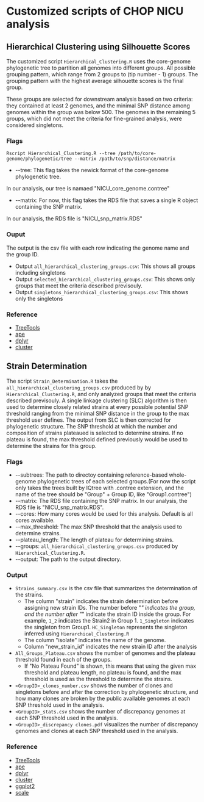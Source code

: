 # Customized scripts of CHOP NICU analysis
## Hierarchical Clustering using Silhouette Scores

The customized script ```Hierarchical_Clustering.R``` uses the core-genome phylogenetic tree to partition all genomes into different groups. All possible grouping pattern, which range from 2 groups to (tip number - 1) groups.  The grouping pattern with the highest average silhouette scores is the final group. 

These groups are selected for downstream analysis based on two criteria: they contained at least 2 genomes, and the minimal SNP distance among genomes within the group was below 500. The genomes in the remaining 5 groups, which did not meet the criteria for fine-grained analysis, were considered singletons.

### Flags
```
Rscript Hierarchical_Clustering.R --tree /path/to/core-genome/phylogenetic/tree --matrix /path/to/snp/distance/matrix
```

- --tree: This flag takes the newick format of the core-genome phylogenetic tree.
  
In our analysis, our tree is namaed "NICU_core_genome.contree"

- --matrix: For now, this flag takes the RDS file that saves a single R object containing the SNP matrix.
  
In our analysis, the RDS file is "NICU_snp_matrix.RDS"
### Ouput
The output is the csv file with each row indicating the genome name and the group ID. 
- Output ```all_hierarchical_clustering_groups.csv```: This shows all groups including singletons 
- Output ```selected_hierarchical_clustering_groups.csv```: This shows only groups that meet the criteria described previsouly.
- Output ```singletons_hierarchical_clustering_groups.csv```: This shows only the singletons
### Reference
- [TreeTools](https://ms609.github.io/TreeTools/) 
- [ape](https://emmanuelparadis.github.io/) 
- [dplyr](https://github.com/tidyverse/dplyr) 
- [cluster](https://svn.r-project.org/R-packages/trunk/cluster/)

  
## Strain Determination
The script ```Strain_Determination.R``` takes the ```all_hierarchical_clustering_groups.csv``` produced by by ```Hierarchical_Clustering.R```, and only analyzed groups that meet the criteria described previsouly.
A single linkage clustering (SLC) algorithm is then used to determine closely related strains at every possible potential SNP threshold ranging from the minimal SNP distance in the group to the max threshold user defines. The output from SLC is then corrected for phylogenetic structure. The SNP threshold at which the number and composition of strains plateaued is selected to determine strains. If no plateau is found, the max threshold defined previously would be used to determine the strains for this group.

### Flags
- --subtrees: The path to directoy containing reference-based whole-genome phylogenetic trees of each selected groups.(For now the script only takes the trees built by IQtree with .contree extension, and the name of the tree should be "Group" + Group ID, like "Group1.contree")
- --matrix: The RDS file containing the SNP matrix. In our analysis, the RDS file is "NICU_snp_matrix.RDS".
- --cores: How many cores would be used for this analysis. Default is all cores available.
- --max_threshold: The max SNP threshold that the analysis used to determine strains.
- --plateau_length: The length of plateau for determining strains.
- --groups: ```all_hierarchical_clustering_groups.csv``` produced by ```Hierarchical_Clustering.R```.
- --output: The path to the output directory. 
### Output 
- ```Strains_summary.csv``` is the csv file that summarizes the determination of the strains.
  * The column "strain" indicates the strain determination before assigning new strain IDs. The number before "_" indicates the group, and the number after "_" indicate the strain ID inside the group.
    For example, ```1_2``` indicates the Strain2 in Group 1. ```1_Singleton``` indicates the singleton from Group1. ```HC_Singleton``` represents the singleton inferred using ```Hierarchical_Clustering.R```
  * The column "isolate" indicates the name of the genome.
  * Column "new_strain_id" indicates the new strain ID after the analysis
- ```All_Groups_Plateau.csv``` shows the number of genomes and the plateau threshold found in each of the groups.
  * If "No Plateau Found" is shown, this means that using the given max threshold and plateau length, no plateau is found, and the max threshold is used as the threshold to determine the strains.
- ```<GroupID>_clones_number.csv``` shows the number of clones and singletons before and after the correction by phylogenetic structure, and how many clones are broken by the public available genomes at each SNP threshold used in the analysis.
- ```<GroupID>_stats.csv``` shows the number of discrepancy genomes at each SNP threshold used in the analysis.
- ```<GroupID>_discrepancy clones.pdf``` visualizes the number of discrepancy genomes and clones at each SNP threshold used in the analysis.


### Reference
- [TreeTools](https://ms609.github.io/TreeTools/) 
- [ape](https://emmanuelparadis.github.io/) 
- [dplyr](https://github.com/tidyverse/dplyr) 
- [cluster](https://svn.r-project.org/R-packages/trunk/cluster/) 
- [ggplot2](https://ggplot2.tidyverse.org/) 
- [scale](https://scales.r-lib.org/)  
